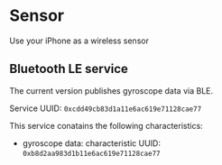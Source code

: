 # Sensor
Use your iPhone as a wireless sensor

## Bluetooth LE service

The current version publishes gyroscope data via BLE.

Service UUID: `0xcdd49cb83d1a11e6ac619e71128cae77`

This service conatains the following characteristics:

- gyroscope data: characteristic UUID: `0xb8d2aa983d1b11e6ac619e71128cae77`